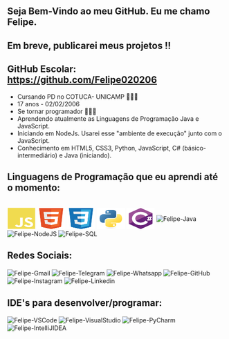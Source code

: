 ## Seja Bem-Vindo ao meu GitHub. Eu me chamo Felipe.
## Em breve, publicarei meus projetos !!
## GitHub Escolar: https://github.com/Felipe020206
- Cursando PD no COTUCA- UNICAMP 🧑🏽‍🎓
- 17 anos - 02/02/2006
- Se tornar programador 👨🏽‍💻
- Aprendendo atualmente as Linguagens de Programação Java e JavaScript.
- Iniciando em NodeJs. Usarei esse "ambiente de execução" junto com o JavaScript. 
- Conhecimento em HTML5, CSS3, Python, JavaScript, C# (básico-intermediário) e Java (iniciando).
  
## Linguagens de Programação que eu aprendi até o momento:
<div style="display: inline_block"><br>
  <img align="center" alt="Rafa-Js" height="50" width="65" src="https://raw.githubusercontent.com/devicons/devicon/master/icons/javascript/javascript-plain.svg">
  <img align="center" alt="Felipe-HTML" height="50" width="65" src="https://raw.githubusercontent.com/devicons/devicon/master/icons/html5/html5-original.svg">
  <img align="center" alt="Felipe-CSS" height="50" width="65" src="https://raw.githubusercontent.com/devicons/devicon/master/icons/css3/css3-original.svg">
  <img align="center" alt="Felipe-Python" height="50" width="65" src="https://raw.githubusercontent.com/devicons/devicon/master/icons/python/python-original.svg">
  <img align="center" alt="Felipe-Csharp" height="50" width="65" src="https://raw.githubusercontent.com/devicons/devicon/master/icons/csharp/csharp-original.svg">
  <img align="center" alt="Felipe-Java" height="50" width="65" src="https://cdn.jsdelivr.net/gh/devicons/devicon/icons/java/java-original.svg">
  <img align="center" alt="Felipe-NodeJS" height="50" width="65" src="https://cdn.jsdelivr.net/gh/devicons/devicon/icons/nodejs/nodejs-original.svg">
  <img align="center" alt="Felipe-SQL" height="100" width="65"
src="https://cdn.jsdelivr.net/gh/devicons/devicon/icons/mysql/mysql-original-wordmark.svg">
	
## Redes Sociais:
<div>
  <img align="center" alt="Felipe-Gmail" height="25" width="125" src="https://img.shields.io/badge/Gmail-D14836?style=for-the-badge&logo=gmail&logoColor=white">
  <img align="center" alt="Felipe-Telegram" height="35" width="125" src="https://img.shields.io/badge/Telegram-2CA5E0?style=for-the-badge&logo=telegram&logoColor=white">
  <img align="center" alt="Felipe-Whatsapp" height="35" width="125" src="https://img.shields.io/badge/WhatsApp-25D366?style=for-the-badge&logo=whatsapp&logoColor=white">
  <img align="center" alt="Felipe-GitHub" height="35" width="125" src="https://img.shields.io/badge/GitHub-100000?style=for-the-badge&logo=github&logoColor=white">
  <img align="center" alt="Felipe-Instagram" height="35" width="125" src="https://img.shields.io/badge/Instagram-E4405F?style=for-the-badge&logo=instagram&logoColor=white">
  <img align="center" alt="Felipe-Linkedin" height="35" width="125" src="https://img.shields.io/badge/LinkedIn-0077B5?style=for-the-badge&logo=linkedin&logoColor=white">
</div>
	
## IDE's para desenvolver/programar:
  <img align="center" alt="Felipe-VSCode" height="35" width="125" src="https://img.shields.io/badge/Visual_Studio_Code-0078D4?style=for-the-badge&logo=visual%20studio%20code&logoColor=white">
  <img align="center" alt="Felipe-VisualStudio" height="35" width="125" src="https://img.shields.io/badge/Visual_Studio-5C2D91?style=for-the-badge&logo=visual%20studio&logoColor=white">
  <img align="center" alt="Felipe-PyCharm" height="35" width="125" src="https://img.shields.io/badge/PyCharm-000000.svg?&style=for-the-badge&logo=PyCharm&logoColor=white">
  <img align="center" alt="Felipe-IntelliJIDEA" height="35" width="125" src="https://img.shields.io/badge/IntelliJ_IDEA-000000.svg?style=for-the-badge&logo=intellij-idea&logoColor=white">

  
